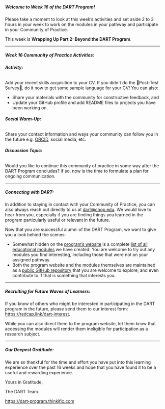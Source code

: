 ##### **Welcome to Week 16 of the DART Program!**

Please take a moment to look at this week’s activities and set aside 2 to 3 hours in your week to work on the modules in your pathway and participate in your Community of Practice. 

This week is **Wrapping Up Part 2: Beyond the DART Program**.

---

##### **Week 16 Community of Practice Activities:**

###### **Activity:** 
Add your recent skills acquisition to your CV.  If you didn't do the 🔴Post-Test Survey🔴, do it now to get some sample language for your CV! You can also:
<ul>
    <li> Share your materials with the community for constructive feedback, and </li>
    <li> Update your GitHub profile and add README files to projects you have been working on.</li>
</ul> 

###### **Social Warm-Up:** 
Share your contact information and ways your community can follow you in the future e.g. [ORCID](https://orcid.org/), social media, etc.

###### **Discussion Topic:** 
Would you like to continue this community of practice in some way after the DART Program concludes? If so, now is the time to formulate a plan for ongoing communication.


---

##### Connecting with DART:

In addition to staying in contact with your Community of Practice, you can also always reach out directly to us at dart@chop.edu. We would love to hear from you, especially if you are finding things you learned in the program particularly useful or relevant in the future.

Now that you are successful alumni of the DART Program, we want to give you a look behind the scenes: 
- Somewhat hidden on the [program’s website](https://arcus.github.io/education_modules/) is a complete [list of all educational modules](https://arcus.github.io/education_modules/list_of_modules) we have created. You are welcome to try out any modules you find interesting, including those that were not on your assigned pathway.
- Both the program website and the modules themselves are maintained as a [public GitHub repository](https://github.com/arcus/education_modules#education-modules) that you are welcome to explore, and even contribute to if that is something that interests you.

---

##### Recruiting for Future Waves of Learners:

If you know of others who might be interested in participating in the DART program in the future, please send them to our interest form: https://redcap.link/dart-interest. 

While you can also direct them to the program website, let them know that accessing the modules will render them ineligible for participation as a research subject. 

---

##### Our Deepest Gratitude:

We are so thankful for the time and effort you have put into this learning experience over the past 16 weeks and hope that you have found it to be a useful and rewarding experience.

 Yours in Gratitude, 

The DART Team

https://dart-program.thinkific.com
